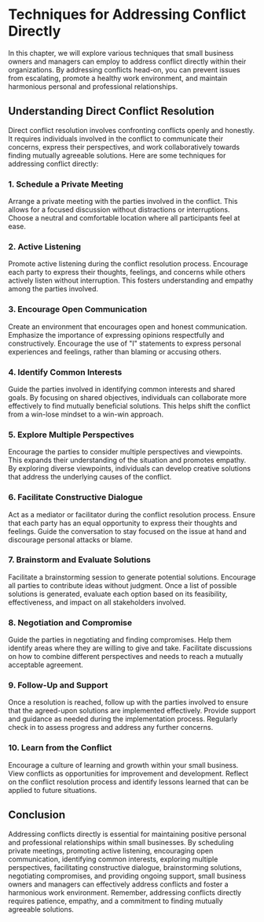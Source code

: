# Techniques for Addressing Conflict Directly

In this chapter, we will explore various techniques that small business owners and managers can employ to address conflict directly within their organizations. By addressing conflicts head-on, you can prevent issues from escalating, promote a healthy work environment, and maintain harmonious personal and professional relationships.

## Understanding Direct Conflict Resolution

Direct conflict resolution involves confronting conflicts openly and honestly. It requires individuals involved in the conflict to communicate their concerns, express their perspectives, and work collaboratively towards finding mutually agreeable solutions. Here are some techniques for addressing conflict directly:

### 1\. Schedule a Private Meeting

Arrange a private meeting with the parties involved in the conflict. This allows for a focused discussion without distractions or interruptions. Choose a neutral and comfortable location where all participants feel at ease.

### 2\. Active Listening

Promote active listening during the conflict resolution process. Encourage each party to express their thoughts, feelings, and concerns while others actively listen without interruption. This fosters understanding and empathy among the parties involved.

### 3\. Encourage Open Communication

Create an environment that encourages open and honest communication. Emphasize the importance of expressing opinions respectfully and constructively. Encourage the use of "I" statements to express personal experiences and feelings, rather than blaming or accusing others.

### 4\. Identify Common Interests

Guide the parties involved in identifying common interests and shared goals. By focusing on shared objectives, individuals can collaborate more effectively to find mutually beneficial solutions. This helps shift the conflict from a win-lose mindset to a win-win approach.

### 5\. Explore Multiple Perspectives

Encourage the parties to consider multiple perspectives and viewpoints. This expands their understanding of the situation and promotes empathy. By exploring diverse viewpoints, individuals can develop creative solutions that address the underlying causes of the conflict.

### 6\. Facilitate Constructive Dialogue

Act as a mediator or facilitator during the conflict resolution process. Ensure that each party has an equal opportunity to express their thoughts and feelings. Guide the conversation to stay focused on the issue at hand and discourage personal attacks or blame.

### 7\. Brainstorm and Evaluate Solutions

Facilitate a brainstorming session to generate potential solutions. Encourage all parties to contribute ideas without judgment. Once a list of possible solutions is generated, evaluate each option based on its feasibility, effectiveness, and impact on all stakeholders involved.

### 8\. Negotiation and Compromise

Guide the parties in negotiating and finding compromises. Help them identify areas where they are willing to give and take. Facilitate discussions on how to combine different perspectives and needs to reach a mutually acceptable agreement.

### 9\. Follow-Up and Support

Once a resolution is reached, follow up with the parties involved to ensure that the agreed-upon solutions are implemented effectively. Provide support and guidance as needed during the implementation process. Regularly check in to assess progress and address any further concerns.

### 10\. Learn from the Conflict

Encourage a culture of learning and growth within your small business. View conflicts as opportunities for improvement and development. Reflect on the conflict resolution process and identify lessons learned that can be applied to future situations.

## Conclusion

Addressing conflicts directly is essential for maintaining positive personal and professional relationships within small businesses. By scheduling private meetings, promoting active listening, encouraging open communication, identifying common interests, exploring multiple perspectives, facilitating constructive dialogue, brainstorming solutions, negotiating compromises, and providing ongoing support, small business owners and managers can effectively address conflicts and foster a harmonious work environment. Remember, addressing conflicts directly requires patience, empathy, and a commitment to finding mutually agreeable solutions.
